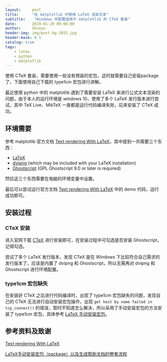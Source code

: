 ```yaml
---
layout:     post
title:      "在 matplotlib 中使用 LaTeX 渲染文本"
subtitle:    "Windows 中配置适用于 matplotlib 的 CTeX 套装"
date:       2019-01-29 09:00:00
author:     Shunyu
header-img: img/post-bg-2015.jpg
header-mask: 0.1
catalog: true
tags:
    - latex
    - python
    - matplotlib
---
```




使用 CTeX 套装，需要使用一些没有预装的宏包，这时就需要自己安装package了，下面使用自己下载的 type1cm 宏包进行讲解。



最近使用 python 中的 matplotlib 遇到了需要安装 LaTeX 来进行公式文本渲染的问题，由于本人的运行环境是 windows 10，使用了多个 LaTeX 发行版本进行尝试，其中 TeX Live、MikTeX 一直都是运行代码编译失败，后来安装了 CTeX 成功。



## 环境需要

参考 matplotlib 官方文档 [Text rendering With LaTeX](https://matplotlib.org/tutorials/text/usetex.html)，其中提到一共需要三个东西：

- [LaTeX](http://www.tug.org/)
- [dvipng](http://www.nongnu.org/dvipng/) (which may be included with your LaTeX installation)
- [Ghostscript](https://ghostscript.com/) (GPL Ghostscript 9.0 or later is required)

然后这三个东西需要在电脑的环境变量中设置。

最后可以尝试运行官方文档 [Text rendering With LaTeX](https://matplotlib.org/tutorials/text/usetex.html) 中的 demo 代码，运行成功即可。



## 安装过程

### CTeX 安装

进入官网下载 [CTeX](http://www.ctex.org/HomePage) 进行安装即可，在安装过程中可勾选是否安装 Ghostscript，记得勾选。

尝试了多个 LaTeX 发行版本，发现 CTeX 是在 Windows 下比较符合自己需求的 发行版本了，应该是内置了 dvipng 和 Ghostscript，所以无需再对 dvipng 和 Ghostscript 进行环境配置。



### type1cm 宏包缺失

在安装好 CTeX 之后进行代码编译时，出现了 type1cm 宏包缺失的问题，发现自己的 CTeX 无法进行自动安装宏包操作，出现 `get host by name failed in tcp_connect()` 的错误，暂时不知道怎么解决，所以采用了手动安装宏包的方法安装了 type1cm 宏包，具体参考 [LaTeX 手动安装宏包](https://liushunyu.github.io/2019/01/29/LaTeX-%E6%89%8B%E5%8A%A8%E5%AE%89%E8%A3%85%E5%AE%8F%E5%8C%85/)。



## 参考资料及致谢

[Text rendering With LaTeX](https://matplotlib.org/tutorials/text/usetex.html)

[LaTeX手动安装宏包（package）以及生成帮助文档的整套流程](https://www.cnblogs.com/csucat/p/5142459.html)